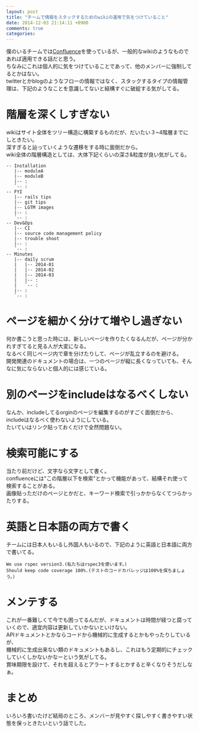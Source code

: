 ```yaml
---
layout: post
title: "チームで情報をスタックするためのwikiの運用で気をつけていること"
date: 2014-12-03 21:14:11 +0900
comments: true
categories: 
---
```

僕のいるチームでは[Confluence](https://www.atlassian.com/ja/software/confluence)を使っているが、一般的なwikiのようなものであれば適用できる話だと思う。  
ちなみにこれは個人的に気をつけていることであって、他のメンバーに強制してるとかはない。  
twitterとかblogのようなフローの情報ではなく、スタックするタイプの情報管理は、下記のようなことを意識してないと結構すぐに破綻する気がしてる。  

# 階層を深くしすぎない
wikiはサイト全体をツリー構造に構築するものだが、だいたい３~4階層までにしときたい。  
深すぎると辿っていくような遷移をする時に面倒だから。  
wiki全体の階層構造としては、大体下記くらいの深さ&粒度が良い気がしてる。

    -- Installation
       |-- moduleA
       |-- moduleB
       |-- :
       `-- :
    -- FYI
       |-- rails tips
       |-- git tips
       |-- LGTM images
       |-- :
       `-- :
    -- Dev&Ops
       |-- CI
       |-- source code management policy
       |-- trouble shoot
       |-- :
       `-- :
    -- Minutes
       |-- daily scrum
       |   |-- 2014-01
       |   |-- 2014-02
       |   |-- 2014-03
       |   |-- :
       |   `-- :
       |-- :
       `-- :

# ページを細かく分けて増やし過ぎない
何か書こうと思った時には、新しいページを作りたくなるんだが、ページが分かれすぎてると見る人が大変になる。  
なるべく同じページ内で章を分けたりして、ページが乱立するのを避ける。  
開発関連のドキュメントの場合は、一つのページが縦に長くなっていても、そんなに気にならないと個人的には感じている。  

# 別のページをincludeはなるべくしない
なんか、includeしてるorginのページを編集するのがすごく面倒だから、includeはなるべく使わないようにしている。  
たいていはリンク貼っておくだけで全然問題ない。  

# 検索可能にする
当たり前だけど、文字なら文字として書く。  
confluenceには"この階層以下を検索"とかって機能があって、結構それ使って検索することがある。  
画像貼っただけのページとかだと、キーワード検索で引っかからなくてつらかったりする。  

# 英語と日本語の両方で書く
チームには日本人もいるし外国人もいるので、下記のように英語と日本語に両方で書いてる。  

    We use rspec version3.(私たちはrspec3を使います。)
    Should keep code coverage 100%.(テストのコードカバレッジは100%を保ちましょう。)

# メンテする
これが一番難しくて今でも困ってるんだが、ドキュメントは時間が経つと腐っていくので、適宜内容は更新していかないといけない。  
APIドキュメントとかならコードから機械的に生成するとかもやったりしているが、  
機械的に生成出来ない類のドキュメントもあるし、これはもう定期的にチェックしていくしかないかなーという気がしてる。  
賞味期限を設けて、それを超えるとアラートするとかすると辛くなりそうだしなぁ。  

# まとめ
いろいろ書いたけど結局のところ、メンバーが見やすく探しやすく書きやすい状態を保っときたいという話でした。  
